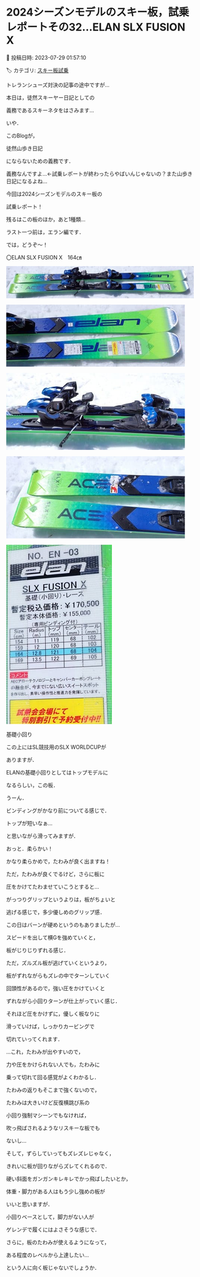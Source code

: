 # 2024シーズンモデルのスキー板，試乗レポートその32…ELAN SLX FUSION X

📅 投稿日時: 2023-07-29 01:57:10

🏷️ カテゴリ: [スキー板試乗](c0bd8048615710cee890e403a36cc9a2b.md)

トレランシューズ対決の記事の途中ですが…


本日は，徒然スキーヤー日記としての


義務であるスキーネタをはさみます…





いや．


このBlogが，


徒然山歩き日記


にならないための義務です．


義務なんですよ…←試乗レポートが終わったらやばいんじゃないの？また山歩き日記になるよね…





今回は2024シーズンモデルのスキー板の


試乗レポート！


残るはこの板のほか，あと1種類…


ラスト一つ前は，エラン編です．





では，どうぞ～！[]()





〇ELAN SLX FUSION X　164㎝







![7f17268fa4c4ba70574084cd8ea71f45.jpg](images/7f17268fa4c4ba70574084cd8ea71f45.jpg)









![d5d733d4e341babdd47abcd3c2ee4d0b.jpg](images/d5d733d4e341babdd47abcd3c2ee4d0b.jpg)









![3c9fd5bbd138b772d564c493ce0f4afe.jpg](images/3c9fd5bbd138b772d564c493ce0f4afe.jpg)









![027e591e95943c68160b81c462e2e95a.jpg](images/027e591e95943c68160b81c462e2e95a.jpg)









![217a6915b6d988c9b2f07eeaf50ff25f.jpg](images/217a6915b6d988c9b2f07eeaf50ff25f.jpg)







基礎小回り





この上にはSL競技用のSLX WORLDCUPが


ありますが．


ELANの基礎小回りとしてはトップモデルに


なるらしい，この板．





うーん．


ビンディングがかなり前についてる感じで．


トップが短いなぁ…


と思いながら滑ってみますが．





おっと．柔らかい！


かなり柔らかめで，たわみが良く出ますね！





ただ，たわみが良くでるけど，さらに板に


圧をかけてたわませていこうとすると…


がっつりグリップというよりは，板がちょいと


逃げる感じで，多少優しめのグリップ感．


この日はバーンが硬めというのもありましたが…


スピードを出して横Gを強めていくと，


板がじりじりずれる感じ．





ただ，ズルズル板が逃げていくというより，


板がずれながらもズレの中でターンしていく


回頭性があるので，強い圧をかけていくと


ずれながら小回りターンが仕上がっていく感じ．





それほど圧をかけずに，優しく板なりに


滑っていけば，しっかりカービングで


切れていってくれます．





…これ，たわみが出やすいので，


力や圧をかけられない人でも，たわみに


乗って切れて回る感覚がよくわかるし．


たわみの返りもそこまで強くないので，


たわみは大きいけど反復横跳び系の


小回り強制マシーンでもなければ，


吹っ飛ばされるようなリスキーな板でも


ないし…





そして，ずらしていってもズレズレじゃなく，


きれいに板が回りながらズレてくれるので．





硬い斜面をガンガンキレキレでかっ飛ばしたいとか，


体重・脚力がある人はもう少し強めの板が


いいと思いますが．





小回りベースとして，脚力がない人が


ゲレンデで履くにはよさそうな感じで．


さらに，板のたわみが使えるようになって，


ある程度のレベルから上達したい…


という人に向く板じゃないでしょうか．
